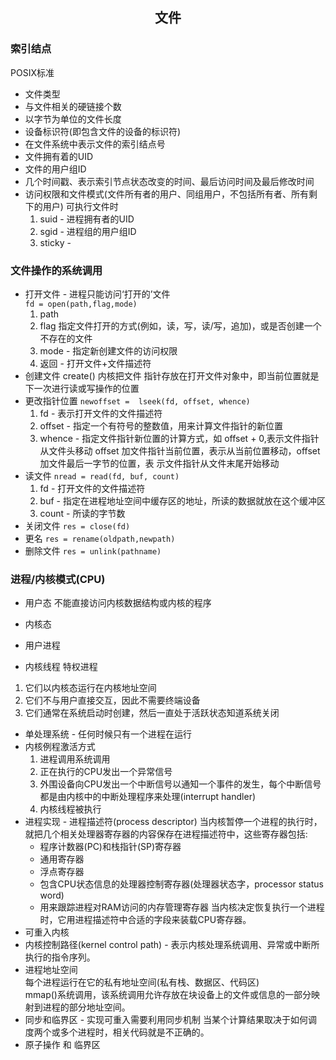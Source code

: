 ## <center>文件</center>

### 索引结点
POSIX标准
* 文件类型
* 与文件相关的硬链接个数
* 以字节为单位的文件长度
* 设备标识符(即包含文件的设备的标识符)
* 在文件系统中表示文件的索引结点号
* 文件拥有着的UID
* 文件的用户组ID
* 几个时间戳、表示索引节点状态改变的时间、最后访问时间及最后修改时间
* 访问权限和文件模式(文件所有者的用户、同组用户，不包括所有者、所有剩下的用户)
  可执行文件时
  1. suid - 进程拥有者的UID
  2. sgid - 进程组的用户组ID
  3. sticky  - 
### 文件操作的系统调用
* 打开文件 - 进程只能访问‘打开的’文件  
  `fd = open(path,flag,mode)`
  1. path 
  2. flag 指定文件打开的方式(例如，读，写，读/写，追加)，或是否创建一个不存在的文件
  3. mode - 指定新创建文件的访问权限
  4. 返回 - 打开文件+文件描述符
* 创建文件 create()
内核把文件 指针存放在打开文件对象中，即当前位置就是下一次进行读或写操作的位置
* 更改指针位置
  `newoffset =  lseek(fd, offset, whence)`
  1. fd - 表示打开文件的文件描述符
  2. offset - 指定一个有符号的整数值，用来计算文件指针的新位置
  3. whence - 指定文件指针新位置的计算方式，如 offset + 0,表示文件指针从文件头移动
     offset 加文件指针当前位置，表示从当前位置移动，offset加文件最后一字节的位置，表
     示文件指针从文件末尾开始移动
* 读文件
  `nread = read(fd, buf, count)`
  1. fd - 打开文件的文件描述符
  2. buf - 指定在进程地址空间中缓存区的地址，所读的数据就放在这个缓冲区
  3. count - 所读的字节数
* 关闭文件
  `res = close(fd)`
* 更名
  `res = rename(oldpath,newpath)`
* 删除文件
  `res = unlink(pathname)`
### 进程/内核模式(CPU)
* 用户态
  不能直接访问内核数据结构或内核的程序
* 内核态
* 用户进程

* 内核线程 特权进程
 1. 它们以内核态运行在内核地址空间
 2. 它们不与用户直接交互，因此不需要终端设备
 3. 它们通常在系统启动时创建，然后一直处于活跃状态知道系统关闭
* 单处理系统 - 任何时候只有一个进程在运行
* 内核例程激活方式 
  1. 进程调用系统调用
  2. 正在执行的CPU发出一个异常信号
  3. 外围设备向CPU发出一个中断信号以通知一个事件的发生，每个中断信号都是由内核中的中断处理程序来处理(interrupt handler)
  4. 内核线程被执行
* 进程实现 - 进程描述符(process descriptor)
  当内核暂停一个进程的执行时，就把几个相关处理器寄存器的内容保存在进程描述符中，这些寄存器包括:  
  * 程序计数器(PC)和栈指针(SP)寄存器
  * 通用寄存器
  * 浮点寄存器
  * 包含CPU状态信息的处理器控制寄存器(处理器状态字，processor status word)
  * 用来跟踪进程对RAM访问的内存管理寄存器
  当内核决定恢复执行一个进程时，它用进程描述符中合适的字段来装载CPU寄存器。
* 可重入内核
* 内核控制路径(kernel control path) - 表示内核处理系统调用、异常或中断所执行的指令序列。
* 进程地址空间  
  每个进程运行在它的私有地址空间(私有栈、数据区、代码区)  
  mmap()系统调用，该系统调用允许存放在块设备上的文件或信息的一部分映射到进程的部分地址空间。
* 同步和临界区 - 实现可重入需要利用同步机制
  当某个计算结果取决于如何调度两个或多个进程时，相关代码就是不正确的。
* 原子操作 和 临界区
